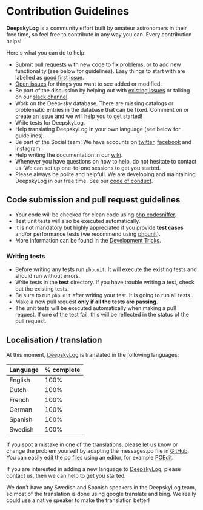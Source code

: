 # Contribution Guidelines

**DeepskyLog** is a community effort built by amateur astronomers in their free time, so feel free to contribute in any way you can. Every contribution helps!

Here's what you can do to help:

+ Submit [pull requests](https://github.com/DeepskyLog/DeepskyLog/pulls) with new code to fix problems, or to add new functionality (see below for guidelines). Easy things to start with are labelled as [good first issue](https://github.com/DeepskyLog/DeepskyLog/labels/good%20first%20issue).
+ [Open issues](https://github.com/DeepskyLog/DeepskyLog/issues/new/choose) for things you want to see added or modified.
+ Be part of the discussion by helping out with [existing issues](https://github.com/DeepskyLog/DeepskyLog/issues) or talking on our [slack channel](https://deepskylog.slack.com/).
+ Work on the Deep-sky database. There are missing catalogs or problematic entries in the database that can be fixed. Comment on or create [an issue](https://github.com/DeepskyLog/DeepskyLog/issues) and we will help you to get started!
+ Write tests for DeepskyLog.
+ Help translating DeepskyLog in your own language (see below for guidelines).
+ Be part of the Social team! We have accounts on [twitter](https://twitter.com/deepskylog), [facebook](https://www.facebook.com/deepskylog) and [instagram](https://www.instagram.com/deepskylog.be/).
+ Help writing the documentation in our [wiki](https://github.com/DeepskyLog/DeepskyLog/wiki/Manual).
+ Whenever you have questions on how to help, do not hesitate to contact us. We can set up one-to-one sessions to get you started.
+ Please always be polite and helpfull. We are developing and maintaining DeepskyLog in our free time. See our [code of conduct](CODE_OF_CONDUCT.md).

## Code submission and pull request guidelines

+ Your code will be checked for clean code using [php codesniffer](https://github.com/squizlabs/PHP_CodeSniffer).
+ Test unit tests will also be executed automatically.
+ It is not mandatory but highly appreciated if you provide **test cases** and/or performance tests (we recommend using [phpunit](https://phpunit.de/)).
+ More information can be found in the [Development Tricks](documentation/Development&#32;tricks.md).

### Writing tests

+ Before writing any tests run `phpunit`. It will execute the existing tests and should run without errors.
+ Write tests in the **test** directory. If you have trouble writing a test, check out the existing tests.
+ Be sure to run `phpunit` after writing your test. It is going to run all tests .
+ Make a new pull request **only if all the tests are passing**.
+ The unit tests will be executed automatically when making a pull request. If one of the test fail, this will be reflected in the status of the pull request.

## Localisation / translation

At this moment, [DeepskyLog](https://www.deepskylog.org/) is translated in the following languages:

| Language | % complete |
| -------- | ---------- |
| English  | 100% |
| Dutch    | 100% |
| French   | 100% |
| German   | 100% |
| Spanish  | 100% |
| Swedish  | 100% |

If you spot a mistake in one of the translations, please let us know or change the problem yourself by adapting the messages.po file in [GitHub](https://github.com/DeepskyLog/DeepskyLog/tree/master/resources/lang/i18n/). You can easily edit the po files using an editor, for example [POEdit](https://poedit.net/).

If you are interested in adding a new language to [DeepskyLog](https://www.deepskylog.org), please contact us, then we can help to get you started.

We don't have any Swedish and Spanish speakers in the DeepskyLog team, so most of the translation is done using google translate and bing. We really could use a native speaker to make the translation better!
